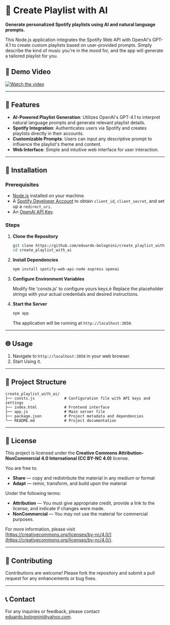 # 🎿 Create Playlist with AI



**Generate personalized Spotify playlists using AI and natural language prompts.**

This Node.js application integrates the Spotify Web API with OpenAI's GPT-4.1 to create custom playlists based on user-provided prompts. Simply describe the kind of music you're in the mood for, and the app will generate a tailored playlist for you.

## 🎥 Demo Video

[![Watch the video](https://img.youtube.com/vi/xKmfEfM0EEc/hqdefault.jpg)](https://youtu.be/xKmfEfM0EEc)

---

## 🚀 Features

- **AI-Powered Playlist Generation**: Utilizes OpenAI's GPT-4.1 to interpret natural language prompts and generate relevant playlist details.
- **Spotify Integration**: Authenticates users via Spotify and creates playlists directly in their accounts.
- **Customizable Prompts**: Users can input any descriptive prompt to influence the playlist's theme and content.
- **Web Interface**: Simple and intuitive web interface for user interaction.

---

## 💪 Installation

### Prerequisites

- [Node.js](https://nodejs.org/) installed on your machine.
- A [Spotify Developer Account](https://developer.spotify.com/) to obtain `client_id`, `client_secret`, and set up a `redirect_uri`.
- An [OpenAI API Key](https://platform.openai.com/account/api-keys).

### Steps

1. **Clone the Repository**

   ```bash
   git clone https://github.com/eduardo-bolognini/create_playlist_with_ai.git
   cd create_playlist_with_ai
   ```

2. **Install Dependencies**

   ```bash
   npm install spotify-web-api-node express openai
   ```

3. **Configure Environment Variables**

   Modify file 'consts.js' to configure yours keys.è
   Replace the placeholder strings with your actual credentials and desired instructions.

4. **Start the Server**

   ```bash
   npm app
   ```

   The application will be running at `http://localhost:3050`.

---

## 🌐 Usage

1. Navigate to `http://localhost:3050` in your web browser.
2. Start Using it.

---

## 📁 Project Structure

```
create_playlist_with_ai/
├── consts.js             # Configuration file with API keys and settings
├── index.html            # Frontend interface
├── app.js                # Main server file
├── package.json          # Project metadata and dependencies
└── README.md             # Project documentation
```

---

## 📜 License

This project is licensed under the **Creative Commons Attribution-NonCommercial 4.0 International (CC BY-NC 4.0)** license.

You are free to:
- **Share** — copy and redistribute the material in any medium or format
- **Adapt** — remix, transform, and build upon the material

Under the following terms:
- **Attribution** — You must give appropriate credit, provide a link to the license, and indicate if changes were made.
- **NonCommercial** — You may not use the material for commercial purposes.

For more information, please visit [https://creativecommons.org/licenses/by-nc/4.0/](https://creativecommons.org/licenses/by-nc/4.0/).

---

## 🤝 Contributing

Contributions are welcome! Please fork the repository and submit a pull request for any enhancements or bug fixes.

---

## 📞 Contact

For any inquiries or feedback, please contact [eduardo.bolognini@yahoo.com](mailto:eduardo.bolognini@yahoo.com).

